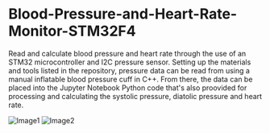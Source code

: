 # Blood-Pressure-and-Heart-Rate-Monitor-STM32F4

Read and calculate blood pressure and heart rate through the use of an STM32 microcontroller and I2C pressure sensor. Setting up the materials and tools listed in the repository, pressure data can be read from using a manual inflatable blood pressure cuff in C++. From there, the data can be placed into the Jupyter Notebook Python code that's also proovided for processing and calculating the systolic pressure, diatolic pressure and heart rate.

![Image1](https://github.com/KSukher/Blood-Pressure-and-Heart-Rate-Monitor-STM32F4/tree/main/Plots/Oscillometric_Blood_Pressure.png)
![Image2](https://github.com/KSukher/Blood-Pressure-and-Heart-Rate-Monitor-STM32F4/tree/main/Plots/Heart_Rate.png)
